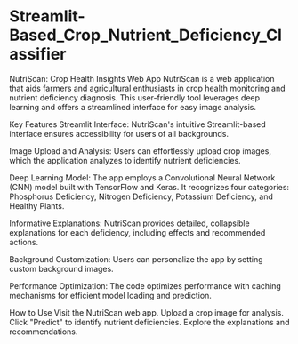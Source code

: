 # Streamlit-Based_Crop_Nutrient_Deficiency_Classifier
NutriScan: Crop Health Insights Web App
NutriScan is a web application that aids farmers and agricultural enthusiasts in crop health monitoring and nutrient deficiency diagnosis. This user-friendly tool leverages deep learning and offers a streamlined interface for easy image analysis.

Key Features
Streamlit Interface: NutriScan's intuitive Streamlit-based interface ensures accessibility for users of all backgrounds.

Image Upload and Analysis: Users can effortlessly upload crop images, which the application analyzes to identify nutrient deficiencies.

Deep Learning Model: The app employs a Convolutional Neural Network (CNN) model built with TensorFlow and Keras. It recognizes four categories: Phosphorus Deficiency, Nitrogen Deficiency, Potassium Deficiency, and Healthy Plants.

Informative Explanations: NutriScan provides detailed, collapsible explanations for each deficiency, including effects and recommended actions.

Background Customization: Users can personalize the app by setting custom background images.

Performance Optimization: The code optimizes performance with caching mechanisms for efficient model loading and prediction.

How to Use
Visit the NutriScan web app.
Upload a crop image for analysis.
Click "Predict" to identify nutrient deficiencies.
Explore the explanations and recommendations.
